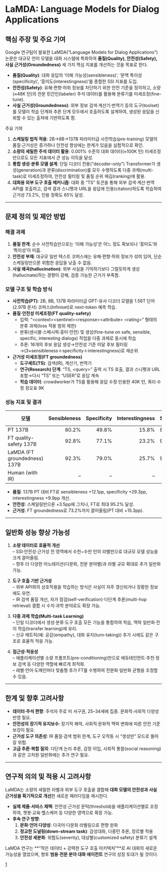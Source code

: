 # LaMDA: Language Models for Dialog Applications

## 핵심 주장 및 주요 기여
Google 연구팀이 발표한 LaMDA(“Language Models for Dialog Applications”) 논문은 대규모 언어 모델을 대화 시스템에 특화하여 **품질(Quality), 안전성(Safety), 사실 근거성(Groundedness)** 세 가지 핵심 지표를 개선하는 것을 목표로 한다.  
- **품질(Quality)**: 대화 응답의 ‘이해 가능성(sensibleness)’, ‘문맥 특이성(specificity)’, ‘흥미도(interestingness)’를 종합한 SSI 지표를 도입.  
- **안전성(Safety)**: 유해·편향·허위 정보를 차단하기 위한 안전 기준을 정의하고, 소량(≈48K 턴)의 전문 민간인(labeler) 주석 데이터를 활용해 분류기를 미세조정(fine-tune).  
- **사실 근거성(Groundedness)**: 외부 정보 검색·계산기·번역기 등의 도구(toolset)를 모델이 학습 단계와 추론 단계 모두에서 호출하도록 설계하여, 생성된 응답을 신뢰할 수 있는 출처에 기반하도록 함.  

주요 기여  
1. **스케일링 법칙 적용**: 2B→8B→137B 파라미터급 사전학습(pre-training) 모델의 품질·근거성은 증가하나 안전성 향상에는 한계가 있음을 실험적으로 확인.  
2. **소량의 세밀한 주석 데이터 활용**: 0.001% 수준의 대화 데이터(≈100K 턴) 미세조정만으로도 모든 지표에서 큰 성능 이득을 달성.  
3. **통합 생성·분류 모델 설계**: 단일 디코더 전용(“decoder-only”) Transformer가 생성(generation)과 분류(discrimination)를 모두 수행하도록 다중 과제(multi-task)로 미세조정하여, 안전성 필터링 및 품질 순위 매김(ranking)에 활용.  
4. **대화용 외부 도구 호출 메커니즘**: 대화 중 “TS” 토큰을 통해 외부 검색·계산·번역 API를 호출하고, 검색 결과 스니펫과 URL을 응답에 인용(citation)하도록 학습하여 근거성 73.2%, 인용 정확도 65% 달성.

***

## 문제 정의 및 제안 방법

### 해결 과제
1. **품질 한계**: 순수 사전학습만으로는 ‘이해 가능성’은 어느 정도 확보되나 ‘흥미도’와 ‘특이성’이 미흡.  
2. **안전성 부재**: 대규모 일반 텍스트 코퍼스에는 유해·편향·허위 정보가 섞여 있어, 단순 스케일링만으론 위험한 응답을 낮출 수 없음.  
3. **사실 왜곡(hallucination)**: 외부 사실을 기억하기보다 그럴듯하게 생성(hallucinate)하는 경향이 강해, 검증 가능한 근거가 부족함.

### 모델 구조 및 학습 방식
- **사전학습(PT)**: 2B, 8B, 137B 파라미터급 GPT-유사 디코더 모델을 1.56T 단어(2.97B 문서) 코퍼스(Infiniset)로 next-token 예측 학습.  
- **품질·안전성 미세조정(FT quality-safety)**  
  - 입력: “&lt;context&gt;&lt;sentinel&gt;&lt;response&gt;&lt;attribute&gt; &lt;rating&gt;” 형태의 분류 과제(loss 적용 범위 제한)  
  - 분류(센시블·스페시픽·흥미·안전) 및 생성(fine-tune on safe, sensible, specific, interesting dialogs) 작업을 다중 과제로 동시에 학습  
  - 추론: 16개의 후보 응답 생성→안전성 기준 미달 후보 필터링→(3×sensibleness＋specificity＋interestingness)로 재순위  
- **근거성 미세조정(FT groundedness)**  
  - **도구세트(TS)**: 검색(IR), 계산기, 번역기  
  - **연구(Research) 단계**: “TS, &lt;query&gt;” 출력 시 TS 호출, 결과 스니펫과 URL 포함→다시 “TS” 또는 “USER”로 응답 계속  
  - **학습 데이터**: crowdworker가 TS를 활용해 응답 수정·인용한 40K 턴, 쿼리·수정 정오표 9K  

### 성능 지표 및 결과
|모델|Sensibleness|Specificity|Interestingness|Safety|Groundedness|Citation Accuracy|
|---|---:|---:|---:|---:|---:|---:|
|PT 137B|80.2%|49.8%|15.8%|88.0%|57.9%|–|
|FT quality-safety 137B|92.8%|77.1%|23.2%|94.6%|67.9%|–|
|LaMDA (FT groundedness) 137B|92.3%|79.0%|25.7%|95.2%|73.2%|65.0%|
|Human (with IR)|–|–|–|–|–|75.0%|

- **품질**: 137B PT 대비 FT로 sensibleness +12.1pp, specificity +29.3pp, interestingness +9.9pp 개선.  
- **안전성**: 스케일링만으론 +3.5pp에 그치나, FT로 최대 95.2% 달성.  
- **근거성**: FT groundedness로 73.2%까지 끌어올림(PT 대비 +15.3pp).  

***

## 일반화 성능 향상 가능성

1. **소량 데이터로 효율적 개선**  
   – SSI·안전성·근거성 전 영역에서 수천~수만 턴의 라벨만으로 대규모 모델 성능을 크게 끌어올림.  
   – 향후 더 다양한 어노테이션(다문화, 전문 분야별)과 라벨 규모 확대로 추가 일반화 가능.

2. **도구 호출 기반 근거성**  
   – 외부 API와의 상호작용을 학습하는 방식은 사실이 자주 갱신되거나 장황한 정보에도 유연.  
   – IR 검색 품질 개선, 자가 점검(self-verification)·다단계 추론(multi-hop retrieval) 결합 시 수치·과학 분야로도 확장 가능.

3. **다중 과제 학습(Multi-task Learning)**  
   – 단일 디코더에서 생성·분류·도구 호출 모든 기능을 통합하여 학습, 맥락 일반화·전이 학습(transfer learning)에 유리.  
   – 신규 메트릭(예: 공감(empathy), 대화 유지(turn-taking)) 추가 시에도 같은 구조로 효율적 적응 가능.

4. **접근성·적응성**  
   – 애플리케이션별 소량 프롬프트(pre-conditioning)만으로 에듀테인먼트·추천·정보 검색 등 다양한 역할에 빠르게 최적화.  
   – 레벨·언어·도메인마다 맞춤형 추가 FT를 수행하여 전문화·일반화 균형을 조정할 수 있음.

***

## 한계 및 향후 고려사항

- **데이터·주석 편향**: 주석자 주로 미 서구권, 25–34세에 집중. 문화적·사회적 다양성 반영 필요.  
- **안전성의 장기적 유지보수**: 장기적 해악, 사회적·문화적 맥락 변화에 따른 안전 기준 보강이 필요.  
- **근거성 도구 의존성**: IR 품질·검색 범위 한계, 도구 오작동 시 “생성만” 모드로 돌아갈 위험.  
- **고급 추론·복합 질의**: 다단계 논리 추론, 감정 이입, 사회적 통찰(social reasoning)과 같은 고차원 일반화에는 추가 연구 필요.

***

## 연구적 의의 및 적용 시 고려사항

LaMDA는 소량의 세밀한 라벨과 외부 도구 호출을 결합해 **대화 모델의 안전성과 사실 근거성을 획기적으로 개선**한 새로운 패러다임을 제시한다.  
- **실제 제품·서비스 채택**: 안전성·근거성 문턱(threshold)을 애플리케이션별로 조정하여, 챗봇·교육·헬스케어 등 다양한 영역으로 확장 가능.  
- **후속 연구 방향**:  
  1. **문화·언어 다양성**: 다국어·다문화 라벨링으로 편향 완화  
  2. **정교한 도널링(down-stream task)**: 감성대화, 다중턴 추론, 장르별 적용  
  3. **안전성 세분화**: 위험도(severity), 대상별(customized safety) 분류기 설계  

LaMDA 연구는 **“작은 데이터 + 강력한 도구 호출 아키텍처”**로 AI 대화의 새로운 가능성을 열었으며, 향후 **범용·전문 분야 대화 에이전트** 연구의 성장 토대가 될 것이다.

[1](https://ppl-ai-file-upload.s3.amazonaws.com/web/direct-files/attachments/22370781/f9a5bae9-ec6d-4344-b420-cb98899e4fe4/2201.08239v3.pdf)
